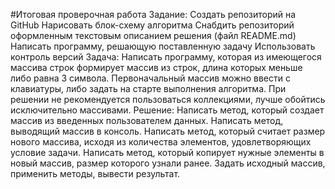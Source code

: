 #Итоговая проверочная работа
Задание:
Создать репозиторий на GitHub
Нарисовать блок-схему алгоритма
Снабдить репозиторий оформленным текстовым описанием решения (файл README.md)
Написать программу, решающую поставленную задачу
Использовать контроль версий
Задача:
Написать программу, которая из имеющегося массива строк формирует массив из строк, длина которых меньше либо равна 3 символа. Первоначальный массив можно ввести с клавиатуры, либо задать на старте выполнения алгоритма. При решении не рекомендуется пользоваться коллекциями, лучше обойтись исключительно массивами.
Решение:
Написать метод, который создает массив из введенных пользователем данных.
Написать метод, выводящий массив в консоль.
Написать метод, который считает размер нового массива, исходя из количества элементов, удовлетворяющих условие задачи.
Написать метод, который копирует нужные элементы в новый массив, размер которого узнали ранее.
Задать исходный массив, применить методы, вывести результат.
